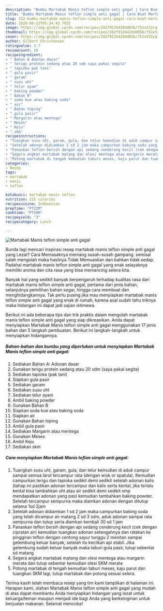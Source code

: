 ```yaml
---
description: "Bumbu Martabak Manis teflon simple anti gagal | Cara Buat Martabak Manis teflon simple anti gagal Yang Bisa Manjain Lidah"
title: "Bumbu Martabak Manis teflon simple anti gagal | Cara Buat Martabak Manis teflon simple anti gagal Yang Bisa Manjain Lidah"
slug: 522-bumbu-martabak-manis-teflon-simple-anti-gagal-cara-buat-martabak-manis-teflon-simple-anti-gagal-yang-bisa-manjain-lidah
date: 2020-08-22T05:34:43.793Z
image: https://img-global.cpcdn.com/recipes/282f9134428dd05b/751x532cq70/martabak-manis-teflon-simple-anti-gagal-foto-resep-utama.jpg
thumbnail: https://img-global.cpcdn.com/recipes/282f9134428dd05b/751x532cq70/martabak-manis-teflon-simple-anti-gagal-foto-resep-utama.jpg
cover: https://img-global.cpcdn.com/recipes/282f9134428dd05b/751x532cq70/martabak-manis-teflon-simple-anti-gagal-foto-resep-utama.jpg
author: Gilbert Christensen
ratingvalue: 3.7
reviewcount: 10
recipeingredient:
- " Bahan A Adonan dasar"
- " terigu protein sedang atau 20 sdm saya pakai segita"
- " tapioka pak tani"
- " gula pasir"
- " garam"
- " susu uht"
- " telur ayam"
- " baking powder"
- " Bahan B"
- " soda kue atau baking soda"
- " air"
- " Bahan toping"
- " gula pasir"
- " Margarin atau mentega"
- " Meses"
- " Keju"
- " skm"
recipeinstructions:
- "Tuangkan susu uht, garam, gula, dan telur kemudian di aduk campur sampai semua larut tercampur rata (dengan wisk or spatula). Kemudian campurkan terigu dan tapioka sedikit demi sedikit setelah adonan kalis (tahap ini pastikan adonan tercampur dan kalis serta kental, jika terlalu kental bisa tambahkan uht atau air sedikit demi sedikit smp mendapatkan adonan yang pas) kemudian tambahkan baking powder. Setelah tercampur sempurna maka diamkan adonan dengan ditutup selama 1sd 2jam"
- "Setelah adonan didiamkan 1 sd 2 jam maka campurkan baking soda yang telah dicampur air matang 2 sd 3 sdm, aduk adonan sampai rata sempurna dan tutup serta diamkan kembali 30 sd 1 jam"
- "Panaskan teflon bersih dengan api sedang cenderung kecil (cek dengan cipratan air) kemudian tuangkan adonan setengahnya dan ratakan ke pinggiran teflon dengan centong sayur tunggu 2 menitan sampai gelembung keluar banyak, setelah itu kecilkan api stabil. Jika gelembung sudah keluar banyak maka taburi gula pasir, tutup sebentar sd matang"
- "Segera angkat martabak matang dan olesi mentega atau margarin merata dan tutup sebentar kemudian olesi SKM merata"
- "Potong martabak di tengah kemudian taburi meses, kaju parut dan tuangkan SKM lagi, tutup martabak dan potong sesuai selera."
categories:
- Resep
tags:
- martabak
- manis
- teflon

katakunci: martabak manis teflon 
nutrition: 215 calories
recipecuisine: Indonesian
preptime: "PT22M"
cooktime: "PT56M"
recipeyield: "3"
recipecategory: Lunch

---
```



![Martabak Manis teflon simple anti gagal](https://img-global.cpcdn.com/recipes/282f9134428dd05b/751x532cq70/martabak-manis-teflon-simple-anti-gagal-foto-resep-utama.jpg)

Bunda lagi mencari inspirasi resep martabak manis teflon simple anti gagal yang Lezat? Cara Memasaknya memang susah-susah gampang. semisal salah mengolah maka hasilnya Tidak Memuaskan dan bahkan tidak sedap. Padahal martabak manis teflon simple anti gagal yang enak selayaknya memiliki aroma dan cita rasa yang bisa memancing selera kita.

Banyak hal yang sedikit banyak berpengaruh terhadap kualitas rasa dari martabak manis teflon simple anti gagal, pertama dari jenis bahan, selanjutnya pemilihan bahan segar, hingga cara membuat dan menghidangkannya. Tak perlu pusing jika mau menyiapkan martabak manis teflon simple anti gagal yang enak di rumah, karena asal sudah tahu triknya maka hidangan ini dapat jadi sajian istimewa.




Berikut ini ada beberapa tips dan trik praktis dalam mengolah martabak manis teflon simple anti gagal yang siap dikreasikan. Anda dapat menyiapkan Martabak Manis teflon simple anti gagal menggunakan 17 jenis bahan dan 5 langkah pembuatan. Berikut ini langkah-langkah untuk menyiapkan hidangannya.

<!--inarticleads1-->

##### Bahan-bahan dan bumbu yang diperlukan untuk menyiapkan Martabak Manis teflon simple anti gagal:

1. Sediakan  Bahan A: Adonan dasar
1. Gunakan  terigu protein sedang atau 20 sdm (saya pakai segita)
1. Sediakan  tapioka (pak tani)
1. Siapkan  gula pasir
1. Sediakan  garam
1. Sediakan  susu uht
1. Sediakan  telur ayam
1. Ambil  baking powder
1. Gunakan  Bahan B
1. Siapkan  soda kue atau baking soda
1. Siapkan  air
1. Gunakan  Bahan toping
1. Ambil  gula pasir
1. Sediakan  Margarin atau mentega
1. Gunakan  Meses
1. Ambil  Keju
1. Sediakan  skm




<!--inarticleads2-->

##### Cara menyiapkan Martabak Manis teflon simple anti gagal:

1. Tuangkan susu uht, garam, gula, dan telur kemudian di aduk campur sampai semua larut tercampur rata (dengan wisk or spatula). Kemudian campurkan terigu dan tapioka sedikit demi sedikit setelah adonan kalis (tahap ini pastikan adonan tercampur dan kalis serta kental, jika terlalu kental bisa tambahkan uht atau air sedikit demi sedikit smp mendapatkan adonan yang pas) kemudian tambahkan baking powder. Setelah tercampur sempurna maka diamkan adonan dengan ditutup selama 1sd 2jam
1. Setelah adonan didiamkan 1 sd 2 jam maka campurkan baking soda yang telah dicampur air matang 2 sd 3 sdm, aduk adonan sampai rata sempurna dan tutup serta diamkan kembali 30 sd 1 jam
1. Panaskan teflon bersih dengan api sedang cenderung kecil (cek dengan cipratan air) kemudian tuangkan adonan setengahnya dan ratakan ke pinggiran teflon dengan centong sayur tunggu 2 menitan sampai gelembung keluar banyak, setelah itu kecilkan api stabil. Jika gelembung sudah keluar banyak maka taburi gula pasir, tutup sebentar sd matang
1. Segera angkat martabak matang dan olesi mentega atau margarin merata dan tutup sebentar kemudian olesi SKM merata
1. Potong martabak di tengah kemudian taburi meses, kaju parut dan tuangkan SKM lagi, tutup martabak dan potong sesuai selera.




Terima kasih telah membaca resep yang tim kami tampilkan di halaman ini. Harapan kami, olahan Martabak Manis teflon simple anti gagal yang mudah di atas dapat membantu Anda menyiapkan hidangan yang lezat untuk keluarga/teman maupun menjadi ide bagi Anda yang berkeinginan untuk berjualan makanan. Selamat mencoba!

